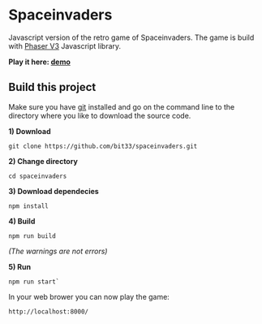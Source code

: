 # Spaceinvaders

Javascript version of the retro game of Spaceinvaders. The game is build with [Phaser V3](https://github.com/photonstorm/phaser) Javascript library.

**Play it here: [demo](https://bit33.io/spaceinvaders/)**



## Build this project

Make sure you have [git](https://git-scm.com/downloads) installed and go on the command line to the directory where you like to download the source code.

**1) Download**
```
git clone https://github.com/bit33/spaceinvaders.git
```

**2) Change directory**
```
cd spaceinvaders
```

**3) Download dependecies**
```
npm install
```

**4) Build**
```
npm run build
```

*(The warnings are not errors)*

**5) Run**
```
npm run start`
```

In your web brower you can now play the game:
```
http://localhost:8000/
```
